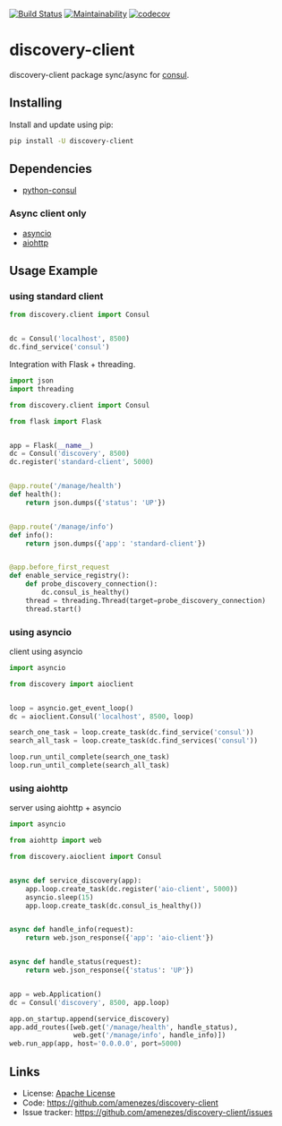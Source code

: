 [![Build Status](https://travis-ci.org/amenezes/discovery-client.svg?branch=master)](https://travis-ci.org/amenezes/discovery-client)
[![Maintainability](https://api.codeclimate.com/v1/badges/fc7916aab464c8b7d742/maintainability)](https://codeclimate.com/github/amenezes/discovery-client/maintainability)
[![codecov](https://codecov.io/gh/amenezes/discovery-client/branch/master/graph/badge.svg)](https://codecov.io/gh/amenezes/discovery-client)

# discovery-client

discovery-client package sync/async for [consul](https://consul.io).

## Installing

Install and update using pip:

````bash
pip install -U discovery-client
````

## Dependencies

- [python-consul](https://python-consul.readthedocs.io/en/latest)

### Async client only
  - [asyncio](https://docs.python.org/3.6/library/asyncio.html)
  - [aiohttp](https://aiohttp.readthedocs.io/en/stable)

## Usage Example

### using standard client

````python
from discovery.client import Consul


dc = Consul('localhost', 8500)
dc.find_service('consul')
````

Integration with Flask + threading.

````python
import json
import threading

from discovery.client import Consul

from flask import Flask


app = Flask(__name__)
dc = Consul('discovery', 8500)
dc.register('standard-client', 5000)


@app.route('/manage/health')
def health():
    return json.dumps({'status': 'UP'})


@app.route('/manage/info')
def info():
    return json.dumps({'app': 'standard-client'})


@app.before_first_request
def enable_service_registry():
    def probe_discovery_connection():
        dc.consul_is_healthy()
    thread = threading.Thread(target=probe_discovery_connection)
    thread.start()
````

### using asyncio

client using asyncio

````python
import asyncio

from discovery import aioclient


loop = asyncio.get_event_loop()
dc = aioclient.Consul('localhost', 8500, loop)

search_one_task = loop.create_task(dc.find_service('consul'))
search_all_task = loop.create_task(dc.find_services('consul'))

loop.run_until_complete(search_one_task)
loop.run_until_complete(search_all_task)
````

### using aiohttp

server using aiohttp + asyncio

````python
import asyncio

from aiohttp import web

from discovery.aioclient import Consul


async def service_discovery(app):
    app.loop.create_task(dc.register('aio-client', 5000))
    asyncio.sleep(15)
    app.loop.create_task(dc.consul_is_healthy())


async def handle_info(request):
    return web.json_response({'app': 'aio-client'})


async def handle_status(request):
    return web.json_response({'status': 'UP'})


app = web.Application()
dc = Consul('discovery', 8500, app.loop)

app.on_startup.append(service_discovery)
app.add_routes([web.get('/manage/health', handle_status),
                web.get('/manage/info', handle_info)])
web.run_app(app, host='0.0.0.0', port=5000)
````

## Links

- License: [Apache License](https://choosealicense.com/licenses/apache-2.0/)
- Code: https://github.com/amenezes/discovery-client
- Issue tracker: https://github.com/amenezes/discovery-client/issues

